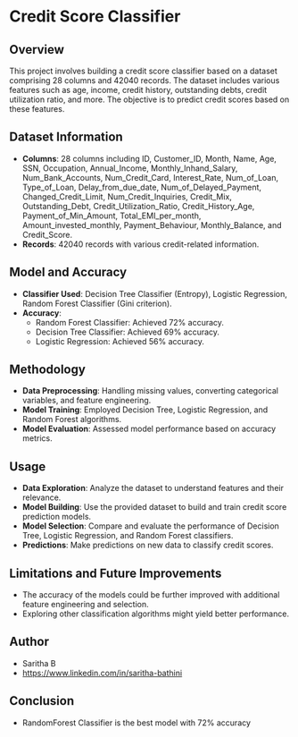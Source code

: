 # Credit Score Classifier

## Overview
This project involves building a credit score classifier based on a dataset comprising 28 columns and 42040 records. The dataset includes various features such as age, income, credit history, outstanding debts, credit utilization ratio, and more. The objective is to predict credit scores based on these features.

## Dataset Information
- **Columns**: 28 columns including ID, Customer_ID, Month, Name, Age, SSN, Occupation, Annual_Income, Monthly_Inhand_Salary, Num_Bank_Accounts, Num_Credit_Card, Interest_Rate, Num_of_Loan, Type_of_Loan, Delay_from_due_date, Num_of_Delayed_Payment, Changed_Credit_Limit, Num_Credit_Inquiries, Credit_Mix, Outstanding_Debt, Credit_Utilization_Ratio, Credit_History_Age, Payment_of_Min_Amount, Total_EMI_per_month, Amount_invested_monthly, Payment_Behaviour, Monthly_Balance, and Credit_Score.
- **Records**: 42040 records with various credit-related information.

## Model and Accuracy
- **Classifier Used**: Decision Tree Classifier (Entropy), Logistic Regression, Random Forest Classifier (Gini criterion).
- **Accuracy**:
  - Random Forest Classifier: Achieved 72% accuracy.
  - Decision Tree Classifier: Achieved 69% accuracy.
  - Logistic Regression: Achieved 56% accuracy.

## Methodology
- **Data Preprocessing**: Handling missing values, converting categorical variables, and feature engineering.
- **Model Training**: Employed Decision Tree, Logistic Regression, and Random Forest algorithms.
- **Model Evaluation**: Assessed model performance based on accuracy metrics.

## Usage
- **Data Exploration**: Analyze the dataset to understand features and their relevance.
- **Model Building**: Use the provided dataset to build and train credit score prediction models.
- **Model Selection**: Compare and evaluate the performance of Decision Tree, Logistic Regression, and Random Forest classifiers.
- **Predictions**: Make predictions on new data to classify credit scores.

## Limitations and Future Improvements
- The accuracy of the models could be further improved with additional feature engineering and selection.
- Exploring other classification algorithms might yield better performance.

## Author
- Saritha B
- https://www.linkedin.com/in/saritha-bathini

## Conclusion
- RandomForest Classifier is the best model with 72% accuracy
